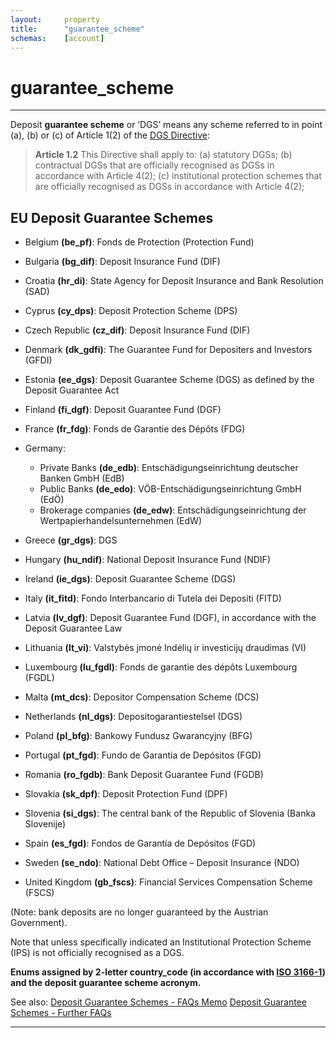 ```yaml
---
layout:     property
title:      "guarantee_scheme"
schemas:    [account]
---
```


# guarantee_scheme

---

Deposit **guarantee scheme** or ‘DGS’ means any scheme referred to in point (a), (b) or (c) of Article 1(2) of the [DGS Directive][dgs]:

> **Article 1.2**
> This Directive shall apply to:
> (a) statutory DGSs;
> (b) contractual DGSs that are officially recognised as DGSs in accordance with Article 4(2);
> (c) institutional protection schemes that are officially recognised as DGSs in accordance with Article 4(2);

## EU Deposit Guarantee Schemes
- Belgium **(be_pf)**: Fonds de Protection (Protection Fund)
- Bulgaria **(bg_dif)**: Deposit Insurance Fund (DIF)
- Croatia **(hr_di)**: State Agency for Deposit Insurance and Bank Resolution (SAD)
- Cyprus **(cy_dps)**: Deposit Protection Scheme (DPS)
- Czech Republic **(cz_dif)**: Deposit Insurance Fund (DIF)
- Denmark **(dk_gdfi)**: The Guarantee Fund for Depositers and Investors (GFDI)
- Estonia **(ee_dgs)**: Deposit Guarantee Scheme (DGS) as defined by the Deposit Guarantee Act
- Finland **(fi_dgf)**: Deposit Guarantee Fund (DGF)
- France **(fr_fdg)**: Fonds de Garantie des Dépôts (FDG)
- Germany:
  * Private Banks **(de_edb)**: Entschädigungseinrichtung deutscher Banken GmbH (EdB)
  * Public Banks **(de_edo)**: VÖB-Entschädigungseinrichtung GmbH (EdÖ)
  * Brokerage companies **(de_edw)**: Entschädigungseinrichtung der Wertpapierhandelsunternehmen (EdW)

- Greece **(gr_dgs)**: DGS
- Hungary **(hu_ndif)**: National Deposit Insurance Fund (NDIF)
- Ireland **(ie_dgs)**: Deposit Guarantee Scheme (DGS)
- Italy **(it_fitd)**: Fondo Interbancario di Tutela dei Depositi (FITD)
- Latvia **(lv_dgf)**: Deposit Guarantee Fund (DGF), in accordance with the Deposit Guarantee Law
- Lithuania **(lt_vi)**: Valstybės įmonė Indėlių ir investicijų draudimas (VI)
- Luxembourg **(lu_fgdl)**: Fonds de garantie des dépôts Luxembourg (FGDL)
- Malta **(mt_dcs)**: Depositor Compensation Scheme (DCS)
- Netherlands **(nl_dgs)**: Depositogarantiestelsel (DGS)
- Poland **(pl_bfg)**: Bankowy Fundusz Gwarancyjny (BFG)
- Portugal **(pt_fgd)**: Fundo de Garantia de Depósitos (FGD)
- Romania **(ro_fgdb)**: Bank Deposit Guarantee Fund (FGDB)
- Slovakia **(sk_dpf)**: Deposit Protection Fund (DPF)
- Slovenia **(si_dgs)**: The central bank of the Republic of Slovenia (Banka Slovenije)
- Spain **(es_fgd)**: Fondos de Garantía de Depósitos (FGD)
- Sweden **(se_ndo)**: National Debt Office – Deposit Insurance (NDO)
- United Kingdom **(gb_fscs)**: Financial Services Compensation Scheme (FSCS)

(Note: bank deposits are no longer guaranteed by the Austrian Government).

Note that unless specifically indicated an Institutional Protection Scheme (IPS) is not officially recognised as a DGS.

**Enums assigned by 2-letter country_code (in accordance with [ISO 3166-1][iso3166]) and the deposit guarantee scheme acronym.**

See also:
[Deposit Guarantee Schemes - FAQs Memo][2]
[Deposit Guarantee Schemes - Further FAQs][3]

---

[dgs]: http://eur-lex.europa.eu/legal-content/EN/TXT/?uri=CELEX%3A32014L0049
[2]: http://europa.eu/rapid/press-release_MEMO-15-6153_en.htm
[3]: http://europa.eu/rapid/press-release_MEMO-15-6165_en.htm
[iso3166]:  https://en.wikipedia.org/wiki/ISO_3166-1
